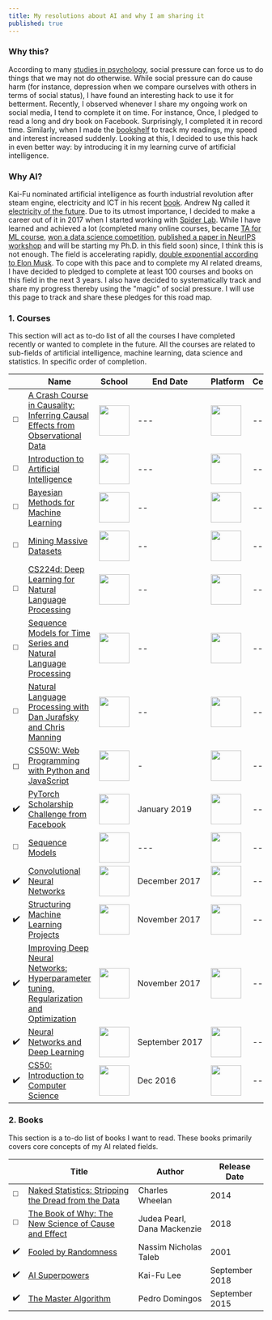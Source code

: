 ```yaml
---
title: My resolutions about AI and why I am sharing it
published: true
---
```





### Why this?
According to many [studies in psychology](https://www.psychologytoday.com/us/blog/am-i-right/201404/the-astonishing-power-social-pressure),
 social pressure can force us to do things that we may not do otherwise. While social pressure can do cause harm (for instance, depression when we compare ourselves with others in terms of social status), I have found an interesting hack to use it for betterment. Recently, I observed whenever I share my ongoing work on social media, I tend to complete it on time. For instance, Once, I pledged to read a long and dry book on Facebook. Surprisingly, I completed it in record time. Similarly, when I made the [bookshelf](https://awaisrauf.github.io/bookshelf/) to track my readings, my speed and interest increased suddenly. Looking at this, I decided to use this hack in even better way: by introducing it in my learning curve of artificial intelligence.

 ### Why AI?
Kai-Fu nominated artificial intelligence as fourth industrial revolution after steam engine, electricity and ICT in his recent [book](https://www.goodreads.com/book/show/38242135-ai-superpowers).
 Andrew Ng called it [electricity of the future](https://medium.com/syncedreview/artificial-intelligence-is-the-new-electricity-andrew-ng-cc132ea6264).
 Due to its utmost importance, I decided to make a career out of it in 2017 when I started working with [Spider Lab](http://spider.itu.edu.pk).
 While I have learned and achieved a lot (completed many online courses,
 became [TA for ML course](https://awaisrauf.github.io/ee512/),
 [won a data science competition](https://propakistani.pk/2018/08/01/first-ever-election-prediction-contest-in-pakistan-concludes/),
 [published a paper in NeurIPS workshop](https://awaisrauf.github.io/xray-denoising) and will be starting my Ph.D. in this field soon) since, 
 I think this is not enough. The field is accelerating rapidly, [double exponential according to Elon Musk](https://www.youtube.com/watch?v=S3PV9xMSfSs). To cope with this pace and to complete my AI related dreams, I have decided to pledged to complete at least 100 courses and books on this field in the next 3 years.
 I also have decided to systematically track and share my progress thereby using the "magic" of social pressure. I will use this page to track and share these pledges for this road map. 
 


### 1. Courses
This section will act as to-do list of all the courses I have completed recently or wanted to complete in the future. All the courses are 
related to sub-fields of artificial intelligence, machine learning, data science and statistics. In specific order of completion.


|  | **Name** | **School** | **End Date** | **Platform** |**Certificate** |
| ---------- | ----- | ------ | --------- | ------------ |----- |  
| ◻️ | [A Crash Course in Causality: Inferring Causal Effects from Observational Data](https://www.coursera.org/lecture/crash-course-in-causality/welcome-to-a-crash-course-in-causality-a1ZLH) | <img width='60' height='60' src='/deepCuriosity/img/penn.png'> | --- | <img width='60' height='60' src='/deepCuriosity/img/coursera.png'> | -- |
| ◻️ | [Introduction to Artificial Intelligence](https://inst.eecs.berkeley.edu/~cs188/fa18/index.html) | <img width='60' height='60' src='/deepCuriosity/img/berkeley.png'> | --- | <img width='60' height='60' src='/deepCuriosity/img/cs188.png'> | -- |
| ◻️ | [Bayesian Methods for Machine Learning](https://www.coursera.org/learn/bayesian-methods-in-machine-learning) | <img width='60' height='60' src='/deepCuriosity/img/hse.png'> | -- | <img width='60' height='60' src='/deepCuriosity/img/coursera.png'> | -- |
| ◻️ | [Mining Massive Datasets](https://lagunita.stanford.edu/courses/course-v1:ComputerScience+MMDS+SelfPaced/) | <img width='60' height='60' src='/deepCuriosity/img/stanford.png'> | -- | <img width='60' height='60' src='/deepCuriosity/img/lagunita.png'> | -- |
| ◻️ | [CS224d: Deep Learning for Natural Language Processing](http://cs224d.stanford.edu/index.html) | <img width='60' height='60' src='/deepCuriosity/img/stanford.png'> | -- | <img width='60' height='60' src='/deepCuriosity/img/nlp.gif'> | -- |
| ◻️ | [Sequence Models for Time Series and Natural Language Processing](https://www.coursera.org/learn/sequence-models-tensorflow-gcp) | <img width='60' height='60' src='/deepCuriosity/img/google_cloud.png'> | -- | <img width='60' height='60' src='/deepCuriosity/img/coursera.png'> | -- |
| ◻️ | [Natural Language Processing with Dan Jurafsky and Chris Manning](https://www.youtube.com/playlist?list=PLoROMvodv4rOFZnDyrlW3-nI7tMLtmiJZ) | <img width='60' height='60' src='/deepCuriosity/img/stanford.png'> | -- | <img width='60' height='60' src='/deepCuriosity/img/coursera.png'> | -- |
| ◻ | [CS50W: Web Programming with Python and JavaScript](https://courses.edx.org/courses/course-v1:HarvardX+CS50W+Web/) | <img width='60' height='60' src='/deepCuriosity/img/harvard.png'> | - | <img width='60' height='60' src='/deepCuriosity/img/edx.png'> | -- | 
| ✔️ | [PyTorch Scholarship Challenge from Facebook](https://www.udacity.com/facebook-pytorch-scholarship) | <img width='60' height='60' src='/deepCuriosity/img/facebook.png'> | January&nbsp;2019 | <img width='60' height='60' src='/deepCuriosity/img/udacity.png'> | -- |
| ◻️ | [Sequence Models](https://www.coursera.org/learn/nlp-sequence-models) | <img width='60' height='60' src='/deepCuriosity/img/deeplearningai.png'> | --- | <img width='60' height='60' src='/deepCuriosity/img/coursera.png'> |  -- |
| ✔️ | [Convolutional Neural Networks](https://www.coursera.org/learn/convolutional-neural-networks) | <img width='60' height='60' src='/deepCuriosity/img/deeplearningai.png'> | December&nbsp;2017 | <img width='60' height='60' src='/deepCuriosity/img/coursera.png'> | -- | 
| ✔️ | [Structuring Machine Learning Projects](https://www.coursera.org/learn/machine-learning-projects) | <img width='60' height='60' src='/deepCuriosity/img/deeplearningai.png'> | November&nbsp;2017 | <img width='60' height='60' src='/deepCuriosity/img/coursera.png'> |  -- |
| ✔️ | [Improving Deep Neural Networks: Hyperparameter tuning, Regularization and Optimization](https://www.coursera.org/learn/deep-neural-network) | <img width='60' height='60' src='/deepCuriosity/img/deeplearningai.png'> | November&nbsp;2017 | <img width='60' height='60' src='/deepCuriosity/img/coursera.png'> | -- | 
| ✔️ | [Neural Networks and Deep Learning](https://www.coursera.org/learn/neural-networks-deep-learning) | <img width='60' height='60' src='/deepCuriosity/img/deeplearningai.png'> | September&nbsp;2017 | <img width='60' height='60' src='/deepCuriosity/img/coursera.png'> |  -- |
| ✔️ | [CS50: Introduction to Computer Science](https://www.edx.org/course/cs50s-introduction-computer-science-harvardx-cs50x) | <img width='60' height='60' src='/deepCuriosity/img/harvard.png'> | Dec&nbsp;2016 | <img width='60' height='60' src='/deepCuriosity/img/edx.png'> | -- | 




### 2. Books

This section is a to-do list of books I want to read. These books primarily covers core concepts of my AI related fields. 


|  | **Title** | **Author** | **Release Date** | 
| ---------- | ----- | ------ | ------------ |
| ◻️ | [Naked Statistics: Stripping the Dread from the Data](https://www.goodreads.com/book/show/17986418-naked-statistics) | Charles Wheelan| 2014 | 
| ◻️ | [The Book of Why: The New Science of Cause and Effect](https://www.goodreads.com/book/show/36204378-the-book-of-why) | Judea Pearl,  Dana Mackenzie | 2018 | 
| ✔️ | [Fooled by Randomness](https://en.wikipedia.org/wiki/Fooled_by_Randomness) | Nassim Nicholas Taleb | 2001 | 
| ✔️ | [AI Superpowers](https://www.goodreads.com/book/show/38242135-ai-superpowers) | Kai-Fu Lee | September 2018 | 
| ✔️ | [The Master Algorithm](https://www.goodreads.com/book/show/24612233-the-master-algorithm) | Pedro Domingos| September 2015 | 



 